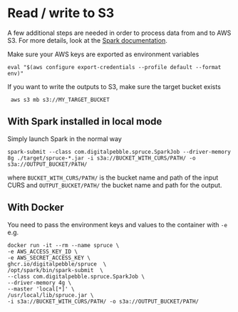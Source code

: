 # Read / write to S3

A few additional steps are needed in order to process data from and to AWS S3. For more details, look at the 
[Spark documentation](https://spark.apache.org/docs/latest/cloud-integration.html).

Make sure your AWS keys are exported as environment variables

```
eval "$(aws configure export-credentials --profile default --format env)"
```

If you want to write the outputs to S3, make sure the target bucket exists 

```
 aws s3 mb s3://MY_TARGET_BUCKET
```

## With Spark installed in local mode

Simply launch Spark in the normal way

```
spark-submit --class com.digitalpebble.spruce.SparkJob --driver-memory 8g ./target/spruce-*.jar -i s3a://BUCKET_WITH_CURS/PATH/ -o s3a://OUTPUT_BUCKET/PATH/
```

where `BUCKET_WITH_CURS/PATH/` is the bucket name and path of the input CURS and `OUTPUT_BUCKET/PATH/` the bucket name and path for the output.

## With Docker

You need to pass the environment keys and values to the container with `-e` e.g.

```
docker run -it --rm --name spruce \
-e AWS_ACCESS_KEY_ID \
-e AWS_SECRET_ACCESS_KEY \
ghcr.io/digitalpebble/spruce  \
/opt/spark/bin/spark-submit  \
--class com.digitalpebble.spruce.SparkJob \
--driver-memory 4g \
--master 'local[*]' \
/usr/local/lib/spruce.jar \
-i s3a://BUCKET_WITH_CURS/PATH/ -o s3a://OUTPUT_BUCKET/PATH/
```